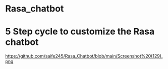 # Rasa_chatbot

#  5 Step cycle to customize the Rasa chatbot

https://github.com/saife245/Rasa_Chatbot/blob/main/Screenshot%20(129).png
